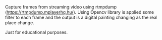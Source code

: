# 

Capture frames from streaming video using rtmpdump (https://rtmpdump.mplayerhq.hu/).
Using Opencv library is applied some filter to each frame and the output is a digital painting changing as the real place change.

Just for educational purposes.
